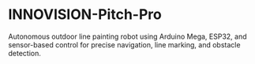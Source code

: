 # INNOVISION-Pitch-Pro
Autonomous outdoor line painting robot using Arduino Mega, ESP32, and sensor-based control for precise navigation, line marking, and obstacle detection.
